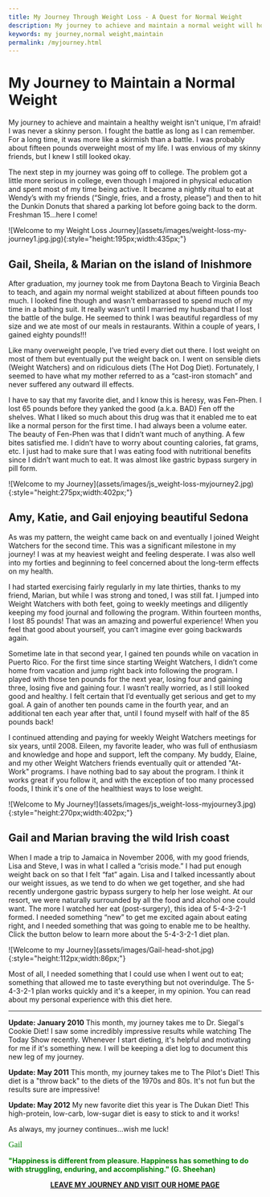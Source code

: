 ```yaml
---
title: My Journey Through Weight Loss - A Quest for Normal Weight
description: My journey to achieve and maintain a normal weight will hopefully offer inspiration to others who have shared the same struggles but who refuse to give up.
keywords: my journey,normal weight,maintain
permalink: /myjourney.html
---
```


# My Journey to Maintain a Normal Weight

My journey to achieve and maintain a healthy weight isn't unique, I'm afraid! I was never a skinny person. I fought the battle as long as I can remember. For a long time, it was more like a skirmish than a battle. I was probably about fifteen pounds overweight most of my life. I was envious of my skinny friends, but I knew I still looked okay.  

The next step in my journey was going off to college. The problem got a little more serious in college, even though I majored in physical education and spent most of my time being active. It became a nightly ritual to eat at Wendy’s with my friends (“Single, fries, and a frosty, please”) and then to hit the Dunkin Donuts that shared a parking lot before going back to the dorm. Freshman 15...here I come!

<div class="ImageBlock ImageBlockCenter" markdown="1">
![Welcome to my Weight Loss Journey](assets/images/weight-loss-my-journey1.jpg.jpg){:style="height:195px;width:435px;"}
</div>

## Gail, Sheila, & Marian on the island of Inishmore
After graduation, my journey took me from Daytona Beach to Virginia Beach to teach, and again my normal weight stabilized at about fifteen pounds too much. I looked fine though and wasn’t embarrassed to spend much of my time in a bathing suit. It really wasn’t until I married my husband that I lost the battle of the bulge. He seemed to think I was beautiful regardless of my size and we ate most of our meals in restaurants. Within a couple of years, I gained eighty pounds!!!

Like many overweight people, I’ve tried every diet out there. I lost weight on most of them but eventually put the weight back on. I went on sensible diets (Weight Watchers) and on ridiculous diets (The Hot Dog Diet). Fortunately, I seemed to have what my mother referred to as a “cast-iron stomach” and never suffered any outward ill effects. 

I have to say that my favorite diet, and I know this is heresy, was Fen-Phen. I lost 65 pounds before they yanked the good (a.k.a. BAD) Fen off the shelves. What I liked so much about this drug was that it enabled me to eat like a normal person for the first time. I had always been a volume eater. The beauty of Fen-Phen was that I didn’t want much of anything. A few bites satisfied me. I didn’t have to worry about counting calories, fat grams, etc. I just had to make sure that I was eating food with nutritional benefits since I didn’t want much to eat. It was almost like gastric bypass surgery in pill form.  

<div class="ImageBlock ImageBlockCenter" markdown="1">
![Welcome to my Journey](assets/images/js_weight-loss-myjourney2.jpg){:style="height:275px;width:402px;"}
</div>

## Amy, Katie, and Gail enjoying beautiful Sedona
As was my pattern, the weight came back on and eventually I joined Weight Watchers for the second time. This was a significant milestone in my journey! I was at my heaviest weight and feeling desperate. I was also well into my forties and beginning to feel concerned about the long-term effects on my health.  

I had started exercising fairly regularly in my late thirties, thanks to my friend, Marian, but while I was strong and toned, I was still fat. I jumped into Weight Watchers with both feet, going to weekly meetings and diligently keeping my food journal and following the program. Within fourteen months, I lost 85 pounds! That was an amazing and powerful experience! When you feel that good about yourself, you can’t imagine ever going backwards again.

Sometime late in that second year, I gained ten pounds while on vacation in Puerto Rico. For the first time since starting Weight Watchers, I didn’t come home from vacation and jump right back into following the program. I played with those ten pounds for the next year, losing four and gaining three, losing five and gaining four. I wasn’t really worried, as I still looked good and healthy. I felt certain that I’d eventually get serious and get to my goal. A gain of another ten pounds came in the fourth year, and an additional ten each year after that, until I found myself with half of the 85 pounds back! 

I continued attending and paying for weekly Weight Watchers meetings for six years, until 2008. Eileen, my favorite leader, who was full of enthusiasm and knowledge and hope and support, left the company. My buddy, Elaine, and my other Weight Watchers friends eventually quit or attended "At-Work" programs. I have nothing bad to say about the program. I think it works great if you follow it, and with the exception of too many processed foods, I think it's one of the healthiest ways to lose weight.

<div class="ImageBlock ImageBlockCenter" markdown="1">
![Welcome to My Journey!](assets/images/js_weight-loss-myjourney3.jpg){:style="height:270px;width:402px;"}
</div>

## Gail and Marian braving the wild Irish coast
When I made a trip to Jamaica in November 2006, with my good friends, Lisa and Steve, I was in what I called a “crisis mode.” I had put enough weight back on so that I felt “fat” again. Lisa and I talked incessantly about our weight issues, as we tend to do when we get together, and she had recently undergone gastric bypass surgery to help her lose weight. At our resort, we were naturally surrounded by all the food and alcohol one could want. The more I watched her eat (post-surgery), this idea of 5-4-3-2-1 formed. I needed something “new” to get me excited again about eating right, and I needed something that was going to enable me to be healthy. Click the button below to learn more about the 5-4-3-2-1 diet plan.

<div class="ImageBlock ImageBlockRight" markdown="1">
![Welcome to my Journey](assets/images/Gail-head-shot.jpg){:style="height:112px;width:86px;"}
</div>

Most of all, I needed something that I could use when I went out to eat; something that allowed me to taste everything but not overindulge. The 5-4-3-2-1 plan works quickly and it's a keeper, in my opinion. You can read about my personal experience with this diet here. 

---

__Update: January 2010__
This month, my journey takes me to Dr. Siegal's Cookie Diet!  I saw some incredibly impressive results while watching The Today Show recently. Whenever I start dieting, it's helpful and motivating for me if it's something new. I will be keeping a diet log to document this new leg of my journey.

__Update: May 2011__
This month, my journey takes me to The Pilot's Diet! This diet is a "throw back" to the diets of the 1970s and 80s. It's not fun but the results sure are impressive!  

__Update: May 2012__
My new favorite diet this year is The Dukan Diet! This high-protein, low-carb, low-sugar diet is easy to stick to and it works!

As always, my journey continues...wish me luck!

<font face="cursive" color="green" size="3">Gail</font>

<span style="color: rgb(0, 128, 0);"><b>"Happiness is different from pleasure. Happiness has something to do with struggling, enduring, and accomplishing." (G. Sheehan)</b></span>

<p style="text-align: center; text-transform: uppercase; font-weight: bold;"><a href="{{ site.url }}">LEAVE MY JOURNEY AND VISIT OUR HOME PAGE</a></p>